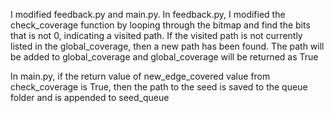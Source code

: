 I modified feedback.py and main.py. In feedback.py, I modified the check_coverage function
by looping through the bitmap and find the bits that is not 0, indicating a visited path.
If the visited path is not currently listed in the global_coverage, then a new path has been found. The path will be added to global_coverage and global_coverage will be returned as True

In main.py, if the return value of new_edge_covered value from check_coverage is True, then 
the path to the seed is saved to the queue folder and is appended to seed_queue